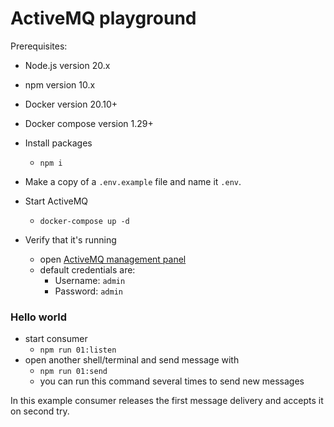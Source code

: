 # ActiveMQ playground

Prerequisites:
- Node.js version 20.x
- npm version 10.x
- Docker version 20.10+
- Docker compose version 1.29+

- Install packages 
  - `npm i`
- Make a copy of a `.env.example` file and name it `.env`. 
- Start ActiveMQ
  - `docker-compose up -d`
- Verify that it's running
  - open [ActiveMQ management panel](http://localhost:8161)
  - default credentials are:
    - Username: `admin`
    - Password: `admin`

### Hello world
- start consumer
  - `npm run 01:listen`
- open another shell/terminal and send message with
  - `npm run 01:send`
  - you can run this command several times to send new messages

In this example consumer releases the first message delivery and accepts it on second try. 